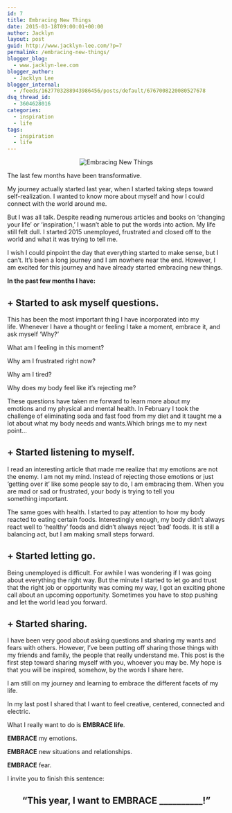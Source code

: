 ```yaml
---
id: 7
title: Embracing New Things
date: 2015-03-18T09:00:01+00:00
author: Jacklyn
layout: post
guid: http://www.jacklyn-lee.com/?p=7
permalink: /embracing-new-things/
blogger_blog:
  - www.jacklyn-lee.com
blogger_author:
  - Jacklyn Lee
blogger_internal:
  - /feeds/1627703288943986456/posts/default/6767008220080527678
dsq_thread_id:
  - 3604628016
categories:
  - inspiration
  - life
tags:
  - inspiration
  - life
---
```

<input class="jpibfi" type="hidden" />

<div style="clear: both; text-align: center;">
  <p>
    <img class="aligncenter" src="http://i2.wp.com/i157.photobucket.com/albums/t69/jacklynlee311/%20Embracing%20new%20things%20_zpsanu64s8q.png?resize=400%2C400" alt="Embracing New Things" data-recalc-dims="1" />
  </p>
</div>

<div>
  <p>
    The last few months have been transformative.
  </p>
  
  <p>
    My journey actually started last year, when I started taking steps toward self-realization. I wanted to know more about myself and how I could connect with the world around me.
  </p>
  
  <p>
    But I was all talk. Despite reading numerous articles and books on ‘changing your life’ or ‘inspiration,’ I wasn’t able to put the words into action. My life still felt dull. I started 2015 unemployed, frustrated and closed off to the world and what it was trying to tell me.
  </p>
  
  <p>
    I wish I could pinpoint the day that everything started to make sense, but I can’t. It’s been a long journey and I am nowhere near the end. However, I am excited for this journey and have already started embracing new things.
  </p>
  
  <p>
    <strong><strong>In the past few months I have:<br /> </strong></strong>
  </p>
</div>

## + **Started to ask myself questions.** 

This has been the most important thing I have incorporated into my life. Whenever I have a thought or feeling I take a moment, embrace it, and ask myself ‘Why?&#8217;

What am I feeling in this moment?

Why am I frustrated right now?

Why am I tired?

Why does my body feel like it’s rejecting me?

These questions have taken me forward to learn more about my emotions and my physical and mental health. In February I took the challenge of eliminating soda and fast food from my diet and it taught me a lot about what my body needs and wants.Which brings me to my next point&#8230;

## + **Started listening to myself.**

I read an interesting article that made me realize that my emotions are not the enemy. I am not my mind. Instead of rejecting those emotions or just ‘getting over it’ like some people say to do, I am embracing them. When you are mad or sad or frustrated, your body is trying to tell you something important.

The same goes with health. I started to pay attention to how my body reacted to eating certain foods. Interestingly enough, my body didn’t always react well to ‘healthy’ foods and didn’t always reject ‘bad’ foods. It is still a balancing act, but I am making small steps forward.

## + **Started letting go.** 

Being unemployed is difficult. For awhile I was wondering if I was going about everything the right way. But the minute I started to let go and trust that the right job or opportunity was coming my way, I got an exciting phone call about an upcoming opportunity. Sometimes you have to stop pushing and let the world lead you forward.

## + **Started sharing.** 

I have been very good about asking questions and sharing my wants and fears with others. However, I’ve been putting off sharing those things with my friends and family, the people that really understand me. This post is the first step toward sharing myself with you, whoever you may be. My hope is that you will be inspired, somehow, by the words I share here.

I am still on my journey and learning to embrace the different facets of my life.

In my last post I shared that I want to feel creative, centered, connected and electric.

What I really want to do is **EMBRACE life**.

**EMBRACE** my emotions.

**EMBRACE** new situations and relationships.

**EMBRACE** fear.

I invite you to finish this sentence:

<h2 style="text-align: center;">
  <b>“This year, I want to EMBRACE __________!&#8221;</b>
</h2>